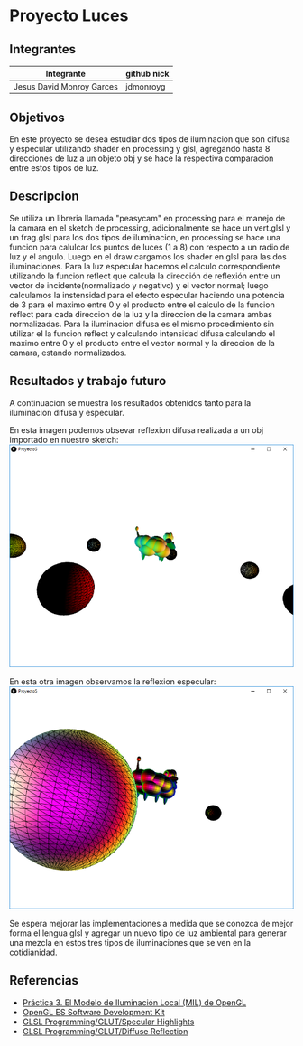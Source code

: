 # Proyecto Luces
## Integrantes


| Integrante | github nick |
|------------|-------------|
|      Jesus David Monroy Garces      |     jdmonroyg      |

## Objetivos

En este proyecto se desea estudiar dos tipos de iluminacion que son difusa y especular utilizando shader en processing y glsl,  agregando hasta 8 direcciones de luz a un objeto obj y se hace la respectiva comparacion entre estos tipos de luz.

## Descripcion 
Se utiliza un libreria llamada "peasycam" en processing para el manejo de la camara en el sketch de processing, adicionalmente se hace un vert.glsl y un frag.glsl para los dos tipos de iluminacion, en processing se hace una funcion
para calulcar los puntos de luces (1 a 8) con respecto a un radio de luz y el angulo. Luego en el draw cargamos los shader en glsl para las dos iluminaciones. Para la luz especular hacemos el calculo correspondiente utilizando la funcion reflect que calcula la dirección de reflexión entre un vector de incidente(normalizado y negativo) y el vector normal; luego calculamos la instensidad para el efecto especular haciendo una potencia de 3 para el maximo entre 0 y el producto entre el calculo de la funcion reflect para cada direccion de la luz y la direccion de la camara ambas normalizadas. Para la iluminacion difusa es el mismo procedimiento sin utilizar el la funcion reflect y calculando intensidad difusa calculando el maximo entre 0 y el producto entre el vector normal y la direccion de la camara, estando normalizados. 


## Resultados y  trabajo futuro
A continuacion se muestra los resultados obtenidos tanto para la iluminacion difusa y especular.

En esta imagen podemos obsevar reflexion difusa realizada a un obj importado en nuestro sketch: ![alt](https://github.com/jdmonroyg/LuzDifusaEspecular/blob/master/Difusa.png)

En esta otra imagen observamos la reflexion especular: ![alt](https://github.com/jdmonroyg/LuzDifusaEspecular/blob/master/Especular.png)

Se espera mejorar las implementaciones a medida que se conozca de mejor forma el lengua glsl y agregar un nuevo tipo de luz ambiental para generar una mezcla en estos tres tipos de iluminaciones que se ven en la cotidianidad. 


## Referencias
* [Práctica 3. El Modelo de Iluminación Local (MIL) de OpenGL ](https://lsi.ugr.es/curena/doce/vr/pracs.ext/03/)
* [OpenGL ES Software Development Kit](https://www.khronos.org/registry/OpenGL-Refpages/es3.1/)
* [GLSL Programming/GLUT/Specular Highlights](https://en.wikibooks.org/wiki/GLSL_Programming/GLUT/Specular_Highlights)
* [GLSL Programming/GLUT/Diffuse Reflection](https://en.wikibooks.org/wiki/GLSL_Programming/GLUT/Diffuse_Reflection)
